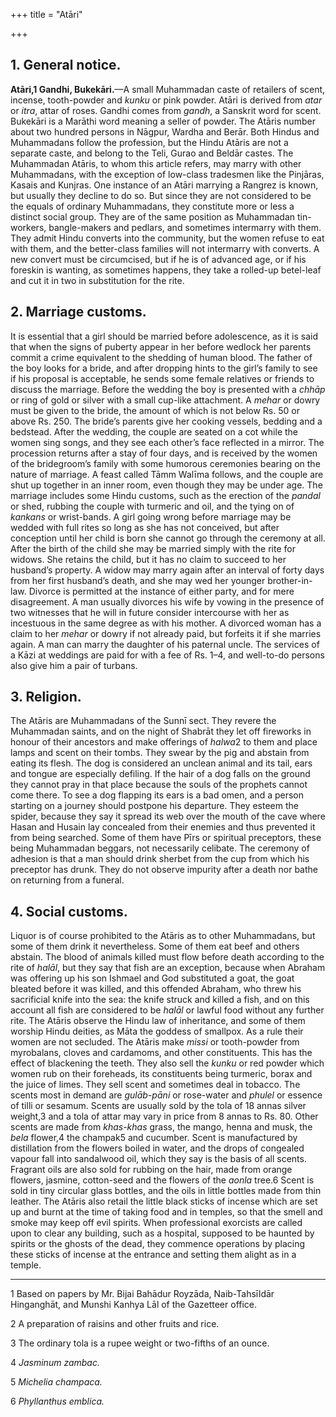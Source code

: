 +++
title = "Atāri"

+++


## 1. General notice.

**Atāri,1 Gandhi, Bukekāri.**—A small Muhammadan caste of retailers of scent, incense, tooth-powder and *kunku* or pink powder. Atāri is derived from *atar* or *itra*, attar of roses. Gandhi comes from *gandh*, a Sanskrit word for scent. Bukekāri is a Marāthi word meaning a seller of powder. The Atāris number about two hundred persons in Nāgpur, Wardha and Berār. Both Hindus and Muhammadans follow the profession, but the Hindu Atāris are not a separate caste, and belong to the Teli, Gurao and Beldār castes. The Muhammadan Atāris, to whom this article refers, may marry with other Muhammadans, with the exception of low-class tradesmen like the Pinjāras, Kasais and Kunjras. One instance of an Atāri marrying a Rangrez is known, but usually they decline to do so. But since they are not considered to be the equals of ordinary Muhammadans, they constitute more or less a distinct social group. They are of the same position as Muhammadan tin-workers, bangle-makers and pedlars, and sometimes intermarry with them. They admit Hindu converts into the community, but the women refuse to eat with them, and the better-class families will not intermarry with converts. A new convert must be circumcised, but if he is of advanced age, or if his foreskin is wanting, as sometimes happens, they take a rolled-up betel-leaf and cut it in two in substitution for the rite. 



## 2. Marriage customs.

It is essential that a girl should be married before adolescence, as it is said that when the signs of puberty appear in her before wedlock her parents commit a crime equivalent to the shedding of human blood. The father of the boy looks for a bride, and after dropping hints to the girl’s family to see if his proposal is acceptable, he sends some female relatives or friends to discuss the marriage. Before the wedding the boy is presented with a *chhāp* or ring of gold or silver with a small cup-like attachment. A *mehar* or dowry must be given to the bride, the amount of which is not below Rs. 50 or above Rs. 250. The bride’s parents give her cooking vessels, bedding and a bedstead. After the wedding, the couple are seated on a cot while the women sing songs, and they see each other’s face reflected in a mirror. The procession returns after a stay of four days, and is received by the women of the bridegroom’s family with some humorous ceremonies bearing on the nature of marriage. A feast called Tāmm Walīma follows, and the couple are shut up together in an inner room, even though they may be under age. The marriage includes some Hindu customs, such as the erection of the *pandal* or shed, rubbing the couple with turmeric and oil, and the tying on of *kankans* or wrist-bands. A girl going wrong before marriage may be wedded with full rites so long as she has not conceived, but after conception until her child is born she cannot go through the ceremony at all. After the birth of the child she may be married simply with the rite for widows. She retains the child, but it has no claim to succeed to her husband’s property. A widow may marry again after an interval of forty days from her first husband’s death, and she may wed her younger brother-in-law. Divorce is permitted at the instance of either party, and for mere disagreement. A man usually divorces his wife by vowing in the presence of two witnesses that he will in future consider intercourse with her as incestuous in the same degree as with his mother. A divorced woman has a claim to her *mehar* or dowry if not already paid, but forfeits it if she marries again. A man can marry the daughter of his paternal uncle. The services of a Kāzi at weddings are paid for with a fee of Rs. 1–4, and well-to-do persons also give him a pair of turbans. 



## 3. Religion.

The Atāris are Muhammadans of the Sunnī sect. They revere the Muhammadan saints, and on the night of Shabrāt they let off fireworks in honour of their ancestors and make offerings of *halwa*2 to them and place lamps and scent on their tombs. They swear by the pig and abstain from eating its flesh. The dog is considered an unclean animal and its tail, ears and tongue are especially defiling. If the hair of a dog falls on the ground they cannot pray in that place because the souls of the prophets cannot come there. To see a dog flapping its ears is a bad omen, and a person starting on a journey should postpone his departure. They esteem the spider, because they say it spread its web over the mouth of the cave where Hasan and Husain lay concealed from their enemies and thus prevented it from being searched. Some of them have Pīrs or spiritual preceptors, these being Muhammadan beggars, not necessarily celibate. The ceremony of adhesion is that a man should drink sherbet from the cup from which his preceptor has drunk. They do not observe impurity after a death nor bathe on returning from a funeral. 



## 4. Social customs.

Liquor is of course prohibited to the Atāris as to other Muhammadans, but some of them drink it nevertheless. Some of them eat beef and others abstain. The blood of animals killed must flow before death according to the rite of *halāl*, but they say that fish are an exception, because when Abraham was offering up his son Ishmael and God substituted a goat, the goat bleated before it was killed, and this offended Abraham, who threw his sacrificial knife into the sea: the knife struck and killed a fish, and on this account all fish are considered to be *halāl* or lawful food without any further rite. The Atāris observe the Hindu law of inheritance, and some of them worship Hindu deities, as Māta the goddess of smallpox. As a rule their women are not secluded. The Atāris make *missi* or tooth-powder from myrobalans, cloves and cardamoms, and other constituents. This has the effect of blackening the teeth. They also sell the *kunku* or red powder which women rub on their foreheads, its constituents being turmeric, borax and the juice of limes. They sell scent and sometimes deal in tobacco. The scents most in demand are *gulāb-pāni* or rose-water and *phulel* or essence of tilli or sesamum. Scents are usually sold by the tola of 18 annas silver weight,3 and a tola of attar may vary in price from 8 annas to Rs. 80. Other scents are made from *khas-khas* grass, the mango, henna and musk, the *bela* flower,4 the champak5 and cucumber. Scent is manufactured by distillation from the flowers boiled in water, and the drops of congealed vapour fall into sandalwood oil, which they say is the basis of all scents. Fragrant oils are also sold for rubbing on the hair, made from orange flowers, jasmine, cotton-seed and the flowers of the *aonla* tree.6 Scent is sold in tiny circular glass bottles, and the oils in little bottles made from thin leather. The Atāris also retail the little black sticks of incense which are set up and burnt at the time of taking food and in temples, so that the smell and smoke may keep off evil spirits. When professional exorcists are called upon to clear any building, such as a hospital, supposed to be haunted by spirits or the ghosts of the dead, they commence operations by placing these sticks of incense at the entrance and setting them alight as in a temple. 



* * *

1 Based on papers by Mr. Bijai Bahādur Royzāda, Naib-Tahsīldār Hinganghāt, and Munshi Kanhya Lāl of the Gazetteer office. 

2 A preparation of raisins and other fruits and rice. 

3 The ordinary tola is a rupee weight or two-fifths of an ounce. 

4 *Jasminum zambac.*

5 *Michelia champaca.*

6 *Phyllanthus emblica.*



